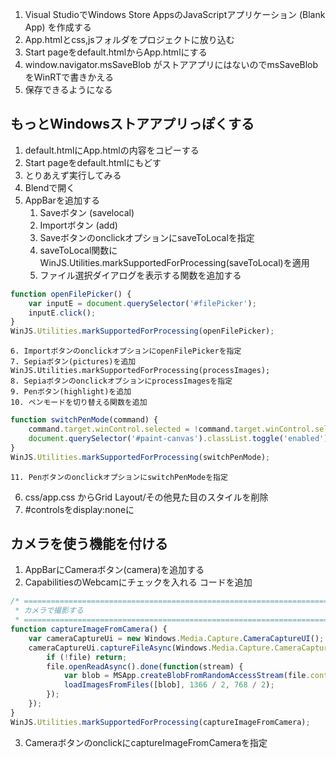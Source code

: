 1. Visual StudioでWindows Store AppsのJavaScriptアプリケーション (Blank App) を作成する
2. App.htmlとcss,jsフォルダをプロジェクトに放り込む
3. Start pageをdefault.htmlからApp.htmlにする
4. window.navigator.msSaveBlob がストアアプリにはないのでmsSaveBlobをWinRTで書きかえる
5. 保存できるようになる

もっとWindowsストアアプリっぽくする
--------------------------------
1. default.htmlにApp.htmlの内容をコピーする
2. Start pageをdefault.htmlにもどす
3. とりあえず実行してみる
4. Blendで開く
5. AppBarを追加する
	1. Saveボタン (savelocal)
	2. Importボタン (add)
	3. SaveボタンのonclickオプションにsaveToLocalを指定
	4. saveToLocal関数にWinJS.Utilities.markSupportedForProcessing(saveToLocal)を適用
	5. ファイル選択ダイアログを表示する関数を追加する
```JavaScript
function openFilePicker() {
    var inputE = document.querySelector('#filePicker');
    inputE.click();
}
WinJS.Utilities.markSupportedForProcessing(openFilePicker);
```
	6. ImportボタンのonclickオプションにopenFilePickerを指定
	7. Sepiaボタン(pictures)を追加
	WinJS.Utilities.markSupportedForProcessing(processImages);
	8. SepiaボタンのonclickオプションにprocessImagesを指定
	9. Penボタン(highlight)を追加
	10. ペンモードを切り替える関数を追加
```JavaScript
function switchPenMode(command) {
    command.target.winControl.selected = !command.target.winControl.selected;
    document.querySelector('#paint-canvas').classList.toggle('enabled');
}
WinJS.Utilities.markSupportedForProcessing(switchPenMode);
```

	11. PenボタンのonclickオプションにswitchPenModeを指定
6. css/app.css からGrid Layout/その他見た目のスタイルを削除
6. #controlsをdisplay:noneに

カメラを使う機能を付ける
----------------------
1. AppBarにCameraボタン(camera)を追加する
2. CapabilitiesのWebcamにチェックを入れる
コードを追加

```JavaScript
/* =====================================================================
 * カメラで撮影する
 * ===================================================================== */
function captureImageFromCamera() {
    var cameraCaptureUi = new Windows.Media.Capture.CameraCaptureUI();
    cameraCaptureUi.captureFileAsync(Windows.Media.Capture.CameraCaptureUIMode.photo).done(function(file) {
        if (!file) return;
        file.openReadAsync().done(function(stream) {
            var blob = MSApp.createBlobFromRandomAccessStream(file.contentType, stream);
            loadImagesFromFiles([blob], 1366 / 2, 768 / 2);
        });
    });
}
WinJS.Utilities.markSupportedForProcessing(captureImageFromCamera);
```
3. CameraボタンのonclickにcaptureImageFromCameraを指定

